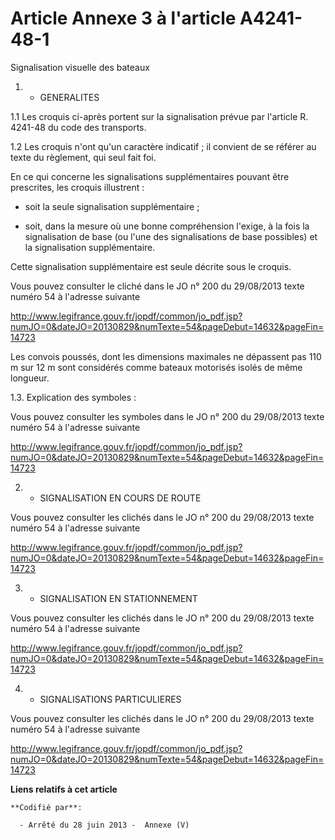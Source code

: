 # Article Annexe 3 à l'article A4241-48-1

Signalisation visuelle des bateaux

1. - GENERALITES

1.1 Les croquis ci-après portent sur la signalisation prévue par l'article R. 4241-48 du code des transports.

1.2 Les croquis n'ont qu'un caractère indicatif ; il convient de se référer au texte du règlement, qui seul fait foi.

En ce qui concerne les signalisations supplémentaires pouvant être prescrites, les croquis illustrent : 

- soit la seule signalisation supplémentaire ;

- soit, dans la mesure où une bonne compréhension l'exige, à la fois la signalisation de base (ou l'une des signalisations de
base possibles) et la signalisation supplémentaire.

Cette signalisation supplémentaire est seule décrite sous le croquis. 

Vous pouvez consulter le cliché dans le JO n° 200 du 29/08/2013 texte numéro 54 à l'adresse suivante 

http://www.legifrance.gouv.fr/jopdf/common/jo_pdf.jsp?numJO=0&dateJO=20130829&numTexte=54&pageDebut=14632&pageFin=14723

Les convois poussés, dont les dimensions maximales ne dépassent pas 110 m sur 12 m sont considérés comme bateaux motorisés
isolés de même longueur.

1.3. Explication des symboles :

Vous pouvez consulter les symboles dans le JO n° 200 du 29/08/2013 texte numéro 54 à l'adresse suivante 

http://www.legifrance.gouv.fr/jopdf/common/jo_pdf.jsp?numJO=0&dateJO=20130829&numTexte=54&pageDebut=14632&pageFin=14723

2. - SIGNALISATION EN COURS DE ROUTE 

Vous pouvez consulter les clichés dans le JO n° 200 du 29/08/2013 texte numéro 54 à l'adresse suivante 

http://www.legifrance.gouv.fr/jopdf/common/jo_pdf.jsp?numJO=0&dateJO=20130829&numTexte=54&pageDebut=14632&pageFin=14723

3. - SIGNALISATION EN STATIONNEMENT

Vous pouvez consulter les clichés dans le JO n° 200 du 29/08/2013 texte numéro 54 à l'adresse suivante 

http://www.legifrance.gouv.fr/jopdf/common/jo_pdf.jsp?numJO=0&dateJO=20130829&numTexte=54&pageDebut=14632&pageFin=14723

4. - SIGNALISATIONS PARTICULIERES

Vous pouvez consulter les clichés dans le JO n° 200 du 29/08/2013 texte numéro 54 à l'adresse suivante 

http://www.legifrance.gouv.fr/jopdf/common/jo_pdf.jsp?numJO=0&dateJO=20130829&numTexte=54&pageDebut=14632&pageFin=14723

**Liens relatifs à cet article**

	**Codifié par**:

	  - Arrêté du 28 juin 2013 -  Annexe (V)
